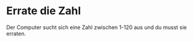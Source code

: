 Errate die Zahl
===============


Der Computer sucht sich eine Zahl zwischen 1-120 aus und du musst sie erraten. 
